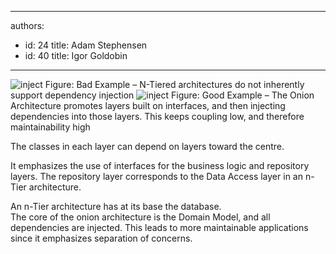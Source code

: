 

---
authors:
  - id: 24
    title: Adam Stephensen
  - id: 40
    title: Igor Goldobin
---




<span class='intro'> <img class="ms-rteCustom-ImageArea" alt="inject" src="/SoftwareDevelopment/RulesToBetterMVC/PublishingImages/dependency-injection-bad.jpg" /> <span class="ms-rteCustom-FigureBad">Figure&#58; Bad Example – N-Tiered architectures do not inherently support dependency injection</span> <img class="ms-rteCustom-ImageArea" alt="inject" src="/SoftwareDevelopment/RulesToBetterMVC/PublishingImages/dependency-injection-good.jpg" /> <span class="ms-rteCustom-FigureGood">Figure&#58; Good Example – The Onion Architecture promotes layers built on interfaces, and then injecting dependencies into those layers. This keeps coupling low, and therefore maintainability high</span>  </span>

<p>The classes in each layer can depend on layers toward the centre.</p>
<p>It emphasizes the use of interfaces for the business logic and repository layers. The repository layer corresponds to the Data Access layer in an n-Tier architecture.</p>
<p>An n-Tier architecture has at its base the database.<br>The core of the onion architecture is the Domain Model, and all dependencies are injected. This leads to more maintainable applications since it emphasizes separation of concerns.</p>


